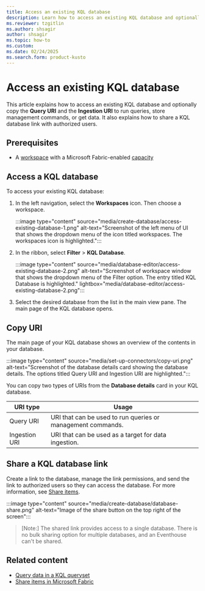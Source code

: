 ```yaml
---
title: Access an existing KQL database
description: Learn how to access an existing KQL database and optionally copy the query URI and the ingestion URI run queries or get data in Real-Time Intelligence.
ms.reviewer: tzgitlin
ms.author: shsagir
author: shsagir
ms.topic: how-to
ms.custom:
ms.date: 02/24/2025
ms.search.form: product-kusto
---
```


# Access an existing KQL database

This article explains how to access an existing KQL database and optionally copy the **Query URI** and the **Ingestion URI** to run queries, store management commands, or get data. It also explains how to share a KQL database link with authorized users.

## Prerequisites

* A [workspace](../fundamentals/create-workspaces.md) with a Microsoft Fabric-enabled [capacity](../enterprise/licenses.md#capacity)

## Access a KQL database

To access your existing KQL database:

1. In the left navigation, select the **Workspaces** icon. Then choose a workspace.

    :::image type="content" source="media/create-database/access-existing-database-1.png" alt-text="Screenshot of the left menu of UI that shows the dropdown menu of the icon titled workspaces. The workspaces icon is highlighted.":::

1. In the ribbon, select **Filter** > **KQL Database**.

    :::image type="content" source="media/database-editor/access-existing-database-2.png" alt-text="Screenshot of workspace window that shows the dropdown menu of the Filter option. The entry titled KQL Database is highlighted."  lightbox="media/database-editor/access-existing-database-2.png":::

1. Select the desired database from the list in the main view pane. The main page of the KQL database opens.

## Copy URI

The main page of your KQL database shows an overview of the contents in your database.

:::image type="content" source="media/set-up-connectors/copy-uri.png" alt-text="Screenshot of the database details card showing the database details. The options titled Query URI and Ingestion URI are highlighted.":::

You can copy two types of URIs from the **Database details** card in your KQL database.

|URI type |Usage |
|---|---|
|Query URI |URI that can be used to run queries or management commands.|
|Ingestion URI |URI that can be used as a target for data ingestion.|

## Share a KQL database link

Create a link to the database, manage the link permissions, and send the link to authorized users so they can access the database. For more information, see [Share items](/fabric/fundamentals/share-items).

:::image type="content" source="media/create-database/database-share.png" alt-text="Image of the share button on the top right of the screen":::

> [Note:]
> The shared link provides access to a single database. There is no bulk sharing option for multiple databases, and an Eventhouse can't be shared.

## Related content

* [Query data in a KQL queryset](kusto-query-set.md)
* [Share items in Microsoft Fabric](/fabric/fundamentals/share-items)
